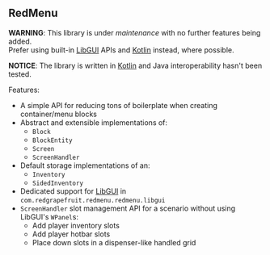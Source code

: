 ## RedMenu

**WARNING**: This library is under _maintenance_ with no further features being added.\
Prefer using built-in [LibGUI](https://github.com/CottonMC/LibGUI) APIs
and [Kotlin](https://kotlinlang.org) instead, where possible.

**NOTICE**: The library is written in [Kotlin](https://kotlinlang.org) and Java interoperability
hasn't been tested.

Features:

- A simple API for reducing tons of boilerplate when creating container/menu blocks
- Abstract and extensible implementations of:
    - `Block`
    - `BlockEntity`
    - `Screen`
    - `ScreenHandler`
- Default storage implementations of an:
    - `Inventory`
    - `SidedInventory`
- Dedicated support for [LibGUI](https://github.com/CottonMC/LibGUI) in `com.redgrapefruit.redmenu.redmenu.libgui`
- `ScreenHandler` slot management API for a scenario without using LibGUI's `WPanel`s:
    - Add player inventory slots
    - Add player hotbar slots
    - Place down slots in a dispenser-like handled grid
